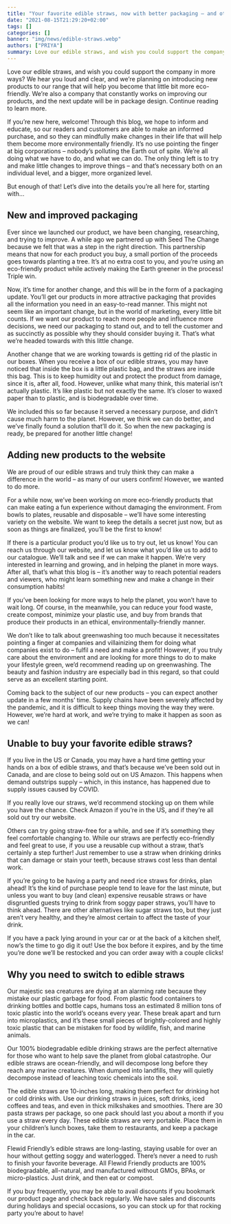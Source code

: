 ```yaml
---
title: "Your favorite edible straws, now with better packaging – and other news!"
date: "2021-08-15T21:29:20+02:00"
tags: []
categories: []
banner: "img/news/edible-straws.webp"
authors: ["PRIYA"]
summary: Love our edible straws, and wish you could support the company in more ways? We hear you loud and clear, and we’re planning on introducing new products to our range that will help you become that little bit more eco-friendly. We’re also a company that constantly works on improving our products, and the next update will be in package design. Continue reading to learn more.
---
```


Love our edible straws, and wish you could support the company in more ways? We hear you loud and clear, and we’re planning on introducing new products to our range that will help you become that little bit more eco-friendly. We’re also a company that constantly works on improving our products, and the next update will be in package design. Continue reading to learn more.

If you’re new here, welcome! Through this blog, we hope to inform and educate, so our readers and customers are able to make an informed purchase, and so they can mindfully make changes in their life that will help them become more environmentally friendly. It’s no use pointing the finger at big corporations – nobody’s polluting the Earth out of spite. We’re all doing what we have to do, and what we can do. The only thing left is to try and make little changes to improve things – and that’s necessary both on an individual level, and a bigger, more organized level.

But enough of that! Let’s dive into the details you’re all here for, starting with…

## New and improved packaging

Ever since we launched our product, we have been changing, researching, and trying to improve. A while ago we partnered up with Seed The Change because we felt that was a step in the right direction. This partnership means that now for each product you buy, a small portion of the proceeds goes towards planting a tree. It’s at no extra cost to you, and you’re using an eco-friendly product while actively making the Earth greener in the process! Triple win.

Now, it’s time for another change, and this will be in the form of a packaging update. You’ll get our products in more attractive packaging that provides all the information you need in an easy-to-read manner. This might not seem like an important change, but in the world of marketing, every little bit counts. If we want our product to reach more people and influence more decisions, we need our packaging to stand out, and to tell the customer and as succinctly as possible why they should consider buying it. That’s what we’re headed towards with this little change.

Another change that we are working towards is getting rid of the plastic in our boxes. When you receive a box of our edible straws, you may have noticed that inside the box is a little plastic bag, and the straws are inside this bag. This is to keep humidity out and protect the product from damage, since it is, after all, food. However, unlike what many think, this material isn’t actually plastic. It’s like plastic but not exactly the same. It’s closer to waxed paper than to plastic, and is biodegradable over time.

We included this so far because it served a necessary purpose, and didn’t cause much harm to the planet. However, we think we can do better, and we’ve finally found a solution that’ll do it. So when the new packaging is ready, be prepared for another little change!

## Adding new products to the website

We are proud of our edible straws and truly think they can make a difference in the world – as many of our users confirm! However, we wanted to do more.

For a while now, we’ve been working on more eco-friendly products that can make eating a fun experience without damaging the environment. From bowls to plates, reusable and disposable – we’ll have some interesting variety on the website. We want to keep the details a secret just now, but as soon as things are finalized, you’ll be the first to know!

If there is a particular product you’d like us to try out, let us know! You can reach us through our website, and let us know what you’d like us to add to our catalogue. We’ll talk and see if we can make it happen. We’re very interested in learning and growing, and in helping the planet in more ways. After all, that’s what this blog is – it’s another way to reach potential readers and viewers, who might learn something new and make a change in their consumption habits!

If you’ve been looking for more ways to help the planet, you won’t have to wait long. Of course, in the meanwhile, you can reduce your food waste, create compost, minimize your plastic use, and buy from brands that produce their products in an ethical, environmentally-friendly manner.

We don’t like to talk about greenwashing too much because it necessitates pointing a finger at companies and villainizing them for doing what companies exist to do – fulfil a need and make a profit! However, if you truly care about the environment and are looking for more things to do to make your lifestyle green, we’d recommend reading up on greenwashing. The beauty and fashion industry are especially bad in this regard, so that could serve as an excellent starting point.

Coming back to the subject of our new products – you can expect another update in a few months’ time. Supply chains have been severely affected by the pandemic, and it is difficult to keep things moving the way they were. However, we’re hard at work, and we’re trying to make it happen as soon as we can!

## Unable to buy your favorite edible straws?

If you live in the US or Canada, you may have a hard time getting your hands on a box of edible straws, and that’s because we’ve been sold out in Canada, and are close to being sold out on US Amazon. This happens when demand outstrips supply – which, in this instance, has happened due to supply issues caused by COVID.

If you really love our straws, we’d recommend stocking up on them while you have the chance. Check Amazon if you’re in the US, and if they’re all sold out try our website.

Others can try going straw-free for a while, and see if it’s something they feel comfortable changing to. While our straws are perfectly eco-friendly and feel great to use, if you use a reusable cup without a straw, that’s certainly a step further! Just remember to use a straw when drinking drinks that can damage or stain your teeth, because straws cost less than dental work.

If you’re going to be having a party and need rice straws for drinks, plan ahead! It’s the kind of purchase people tend to leave for the last minute, but unless you want to buy (and clean) expensive reusable straws or have disgruntled guests trying to drink from soggy paper straws, you’ll have to think ahead. There are other alternatives like sugar straws too, but they just aren’t very healthy, and they’re almost certain to affect the taste of your drink.

If you have a pack lying around in your car or at the back of a kitchen shelf, now’s the time to go dig it out! Use the box before it expires, and by the time you’re done we’ll be restocked and you can order away with a couple clicks!

## Why you need to switch to edible straws

Our majestic sea creatures are dying at an alarming rate because they mistake our plastic garbage for food. From plastic food containers to drinking bottles and bottle caps, humans toss an estimated 8 million tons of toxic plastic into the world’s oceans every year. These break apart and turn into microplastics, and it’s these small pieces of brightly-colored and highly toxic plastic that can be mistaken for food by wildlife, fish, and marine animals.

Our 100% biodegradable edible drinking straws are the perfect alternative for those who want to help save the planet from global catastrophe. Our edible straws are ocean-friendly, and will decompose long before they reach any marine creatures. When dumped into landfills, they will quietly decompose instead of leaching toxic chemicals into the soil.

The edible straws are 10-inches long, making them perfect for drinking hot or cold drinks with. Use our drinking straws in juices, soft drinks, iced coffees and teas, and even in thick milkshakes and smoothies. There are 30 pasta straws per package, so one pack should last you about a month if you use a straw every day. These edible straws are very portable. Place them in your children’s lunch boxes, take them to restaurants, and keep a package in the car.

Flewid Friendly’s edible straws are long-lasting, staying usable for over an hour without getting soggy and waterlogged. There’s never a need to rush to finish your favorite beverage. All Flewid Friendly products are 100% biodegradable, all-natural, and manufactured without GMOs, BPAs, or micro-plastics. Just drink, and then eat or compost.

If you buy frequently, you may be able to avail discounts if you bookmark our product page and check back regularly. We have sales and discounts during holidays and special occasions, so you can stock up for that rocking party you’re about to have!
